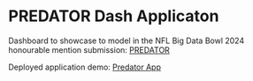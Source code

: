 # PREDATOR Dash Applicaton 
Dashboard to showcase to model in the NFL Big Data Bowl 2024 honourable mention submission: [PREDATOR](https://www.kaggle.com/code/slayerpark/predator)

Deployed application demo: [Predator App](https://cincysam6.shinyapps.io/presentation_app/)